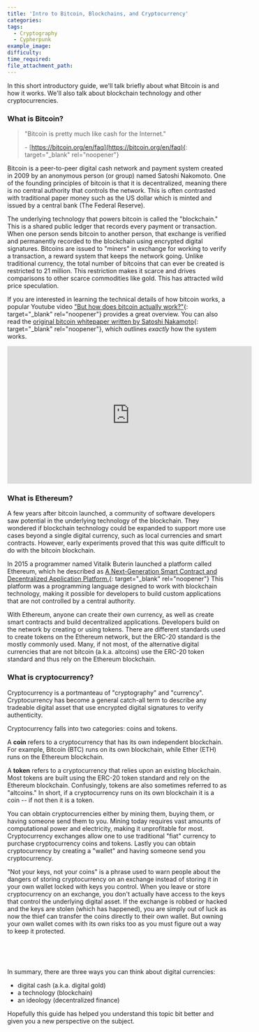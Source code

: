 ```yaml
---
title: 'Intro to Bitcoin, Blockchains, and Cryptocurrency'
categories:
tags:
  - Cryptography
  - Cypherpunk
example_image:
difficulty:
time_required:
file_attachment_path:
---
```


In this short introductory guide, we'll talk briefly about what Bitcoin is and how it works. We'll also talk about blockchain technology and other cryptocurrencies.

### What is Bitcoin?

> "Bitcoin is pretty much like cash for the Internet."
>
>
> \- [https://bitcoin.org/en/faq](https://bitcoin.org/en/faq){: target="_blank" rel="noopener"}

Bitcoin is a peer-to-peer digital cash network and payment system created in 2009 by an anonymous person (or group) named Satoshi Nakomoto. One of the founding principles of bitcoin is that it is decentralized, meaning there is no central authority that controls the network. This is often contrasted with traditional paper money such as the US dollar which is minted and issued by a central bank (The Federal Reserve).

The underlying technology that powers bitcoin is called the "blockchain." This is a shared public ledger that records every payment or transaction. When one person sends bitcoin to another person, that exchange is verified and permanently recorded to the blockchain using encrypted digital signatures. Bitcoins are issued to "miners" in exchange for working to verify a transaction, a reward system that keeps the network going. Unlike traditional currency, the total number of bitcoins that can ever be created is restricted to 21 million. This restriction makes it scarce and drives comparisons to other scarce commodities like gold. This has attracted wild price speculation.

If you are interested in learning the technical details of how bitcoin works, a popular Youtube video ["But how does bitcoin actually work?"](https://www.youtube.com/watch?v=bBC-nXj3Ng4){: target="_blank" rel="noopener"} provides a great overview. You can also read the [original bitcoin whitepaper written by Satoshi Nakamoto](https://bitcoin.org/en/bitcoin-paper){: target="_blank" rel="noopener"}, which outlines *exactly* how the system works.

<div class="cms-embed" data-cms-embed="PGlmcmFtZSB3aWR0aD0iNTYwIiBoZWlnaHQ9IjMxNSIgc3JjPSJodHRwczovL3d3dy55b3V0dWJlLmNvbS9lbWJlZC9iQkMtblhqM05nNCIgZnJhbWVib3JkZXI9IjAiIGFsbG93PSJhY2NlbGVyb21ldGVyOyBhdXRvcGxheTsgY2xpcGJvYXJkLXdyaXRlOyBlbmNyeXB0ZWQtbWVkaWE7IGd5cm9zY29wZTsgcGljdHVyZS1pbi1waWN0dXJlIiBhbGxvd2Z1bGxzY3JlZW4+PC9pZnJhbWU+"><iframe width="560" height="315" src="https://www.youtube.com/embed/bBC-nXj3Ng4" frameborder="0" allow="accelerometer; autoplay; clipboard-write; encrypted-media; gyroscope; picture-in-picture" allowfullscreen=""></iframe></div>

### What is Ethereum?

A few years after bitcoin launched, a community of software developers saw potential in the underlying technology of the blockchain. They wondered if blockchain technology could be expanded to support more use cases beyond a single digital currency, such as local currencies and smart contracts. However, early experiments proved that this was quite difficult to do with the bitcoin blockchain.

In 2015 a programmer named Vitalik Buterin launched a platform called Ethereum, which he described as [A Next-Generation Smart Contract and Decentralized Application Platform.](https://ethereum.org/en/whitepaper/){: target="_blank" rel="noopener"} This platform was a programming language designed to work with blockchain technology, making it possible for developers to build custom applications that are not controlled by a central authority.&nbsp;

With Ethereum, anyone can create their own currency, as well as create smart contracts and build decentralized applications. Developers build on the network by creating or using tokens. There are different standards used to create tokens on the Ethereum network, but the ERC-20 standard is the mostly commonly used. Many, if not most, of the alternative digital currencies that are not bitcoin (a.k.a. altcoins) use the ERC-20 token standard and thus rely on the Ethereum blockchain.

### What is cryptocurrency?

Cryptocurrency is a portmanteau of "cryptography" and "currency". Cryptocurrency has become a general catch-all term to describe any tradeable digital asset that use encrypted digital signatures to verify authenticity.

Cryptocurrency falls into two categories: coins and tokens.

A **coin** refers to a cryptocurrency that has its own independent blockchain. For example, Bitcoin (BTC) runs on its own blockchain, while Ether (ETH) runs on the Ethereum blockchain.

A **token** refers to a cryptocurrency that relies upon an existing blockchain. Most tokens are built using the ERC-20 token standard and rely on the Ethereum blockchain. Confusingly, tokens are also sometimes referred to as "altcoins." In short, if a cryptocurrency runs on its own blockchain it is a coin -- if not then it is a token.

You can obtain cryptocurrencies either by mining them, buying them, or having someone send them to you. Mining today requires vast amounts of computational power and electricity, making it unprofitable for most. Cryptocurrency exchanges allow one to use traditional "fiat" currency to purchase cryptocurrency coins and tokens. Lastly you can obtain cryptocurrency by creating a "wallet" and having someone send you cryptocurrency.

"Not your keys, not your coins" is a phrase used to warn people about the dangers of storing cryptocurrency on an exchange instead of storing it in your own wallet locked with keys you control. When you leave or store cryptocurrency on an exchange, you don't actually have access to the keys that control the underlying digital asset. If the exchange is robbed or hacked and the keys are stolen (which has happened), you are simply out of luck as now the thief can transfer the coins directly to their own wallet. But owning your own wallet comes with its own risks too as you must figure out a way to keep it protected.

&nbsp;

&nbsp;

In summary, there are three ways you can think about digital currencies:

* digital cash (a.k.a. digital gold)
* a technology (blockchain)
* an ideology (decentralized finance)

Hopefully this guide has helped you understand this topic bit better and given you a new perspective on the subject.
